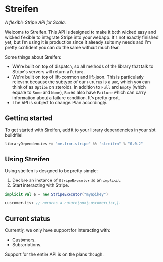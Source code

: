# Streifen

*A flexible Stripe API for Scala.*

Welcome to Streifen. This API is designed to make it both wicked easy and wicked flexible to
integrate Stripe into your webapp. It's not exactly finished yet, but I'm using it in production
since it already suits my needs and I'm pretty confident you can do the same without much fear.

Some things about Streifen:

* We're built on top of dispatch, so all methods of the library that talk to Stripe's servers will
  return a `Future`.
* We're built on top of lift-common and lift-json. This is particularly relevant because the subtype
  of our `Futures` is a `Box`, which you can think of as `Option` on steroids. In addition to
  `Full` and `Empty` (which equate to `Some` and `None`), `Box`es also have `Failure` which can
  carry information about a failure condition. It's pretty great.
* The API is subject to change. Plan accordingly.

## Getting started

To get started with Streifen, add it to your library dependencies in your sbt buildfile!

```scala
libraryDependencies += "me.frmr.stripe" %% "streifen" % "0.0.2"
```

## Using Streifen

Using streifen is designed to be pretty simple:

1. Declare an instance of `StripeExecutor` as an `implicit`.
2. Start interacting with Stripe.

```scala
implicit val e = new StripeExecutor("myapikey")

Customer.list // Returns a Future[Box[CustomerList]].
```

## Current status

Currently, we only have support for interacting with:

* Customers.
* Subscriptions.

Support for the entire API is on the plans though.
